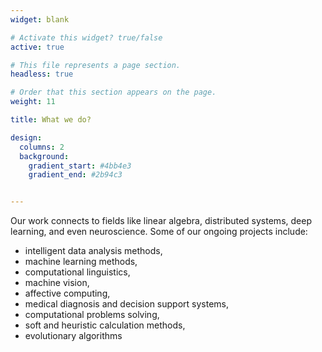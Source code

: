 ```yaml
---
widget: blank

# Activate this widget? true/false
active: true

# This file represents a page section.
headless: true

# Order that this section appears on the page.
weight: 11

title: What we do?

design:
  columns: 2
  background:
    gradient_start: #4bb4e3
    gradient_end: #2b94c3


---
```


Our work connects to fields like linear algebra, distributed systems, deep learning, and even neuroscience. Some of our ongoing projects include:

- intelligent data analysis methods,
- machine learning methods,
- computational linguistics,
- machine vision,
- affective computing,
- medical diagnosis and decision support systems,
- computational problems solving,
- soft and heuristic calculation methods,
- evolutionary algorithms

<!--
The following scientific groups operate within the Department:

- European Centre of Linguistic Technologies (CLARIN)
- European Data Science Centre (ENGINE)
- Scientific Group G4.19 - language technology group
- Machine learning group
- Metaheuristic group
- Biomedical informatics group
- "Emognition" group - research group on methods of identifying emotions 

We’re grateful for funding from Amazon, National Science Centre, National Centre for Research and Development, European Union.-->

